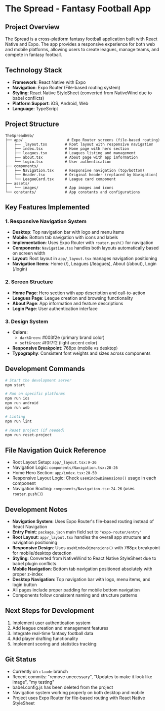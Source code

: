 # The Spread - Fantasy Football App

## Project Overview
The Spread is a cross-platform fantasy football application built with React Native and Expo. The app provides a responsive experience for both web and mobile platforms, allowing users to create leagues, manage teams, and compete in fantasy football.

## Technology Stack
- **Framework**: React Native with Expo
- **Navigation**: Expo Router (File-based routing system)
- **Styling**: React Native StyleSheet (converted from NativeWind due to babel conflicts)
- **Platform Support**: iOS, Android, Web
- **Language**: TypeScript

## Project Structure
```
TheSpreadWeb/
├── app/                    # Expo Router screens (file-based routing)
│   ├── _layout.tsx        # Root layout with responsive navigation
│   ├── index.tsx          # Home page with hero section
│   ├── leagues.tsx        # Leagues listing and management
│   ├── about.tsx          # About page with app information
│   └── login.tsx          # User authentication
├── components/
│   ├── Navigation.tsx     # Responsive navigation (top/bottom)
│   ├── Header.tsx         # Original header (replaced by Navigation)
│   └── LeagueCard.tsx     # League card component
├── assets/
│   └── images/            # App images and icons
└── constants/             # App constants and configurations
```

## Key Features Implemented

### 1. Responsive Navigation System
- **Desktop**: Top navigation bar with logo and menu items
- **Mobile**: Bottom tab navigation with icons and labels
- **Implementation**: Uses Expo Router with `router.push()` for navigation
- **Components**: `Navigation.tsx` handles both layouts automatically based on screen width
- **Layout**: Root layout in `app/_layout.tsx` manages navigation positioning
- **Navigation Items**: Home (/), Leagues (/leagues), About (/about), Login (/login)

### 2. Screen Structure
- **Home Page**: Hero section with app description and call-to-action
- **Leagues Page**: League creation and browsing functionality
- **About Page**: App information and feature descriptions
- **Login Page**: User authentication interface

### 3. Design System
- **Colors**: 
  - `darkGreen`: #003f2e (primary brand color)
  - `softGreen`: #f0f7f2 (light accent color)
- **Responsive Breakpoint**: 768px (mobile vs desktop)
- **Typography**: Consistent font weights and sizes across components

## Development Commands
```bash
# Start the development server
npm start

# Run on specific platforms
npm run ios
npm run android
npm run web

# Linting
npm run lint

# Reset project (if needed)
npm run reset-project
```

## File Navigation Quick Reference
- Root Layout Setup: `app/_layout.tsx:9-26`
- Navigation Logic: `components/Navigation.tsx:20-26`
- Home Hero Section: `app/index.tsx:20-50`
- Responsive Layout Logic: Check `useWindowDimensions()` usage in each component
- Navigation Routing: `components/Navigation.tsx:24-26` (uses `router.push()`)

## Development Notes
- **Navigation System**: Uses Expo Router's file-based routing instead of React Navigation
- **Entry Point**: `package.json` main field set to `"expo-router/entry"`
- **Root Layout**: `app/_layout.tsx` handles the overall app structure and navigation positioning
- **Responsive Design**: Uses `useWindowDimensions()` with 768px breakpoint for mobile/desktop detection
- **Styling**: Converted from NativeWind to React Native StyleSheet due to babel plugin conflicts
- **Mobile Navigation**: Bottom tab navigation positioned absolutely with proper z-index
- **Desktop Navigation**: Top navigation bar with logo, menu items, and login button
- All pages include proper padding for mobile bottom navigation
- Components follow consistent naming and structure patterns

## Next Steps for Development
1. Implement user authentication system
2. Add league creation and management features
3. Integrate real-time fantasy football data
4. Add player drafting functionality
5. Implement scoring and statistics tracking

## Git Status
- Currently on `claude` branch
- Recent commits: "remove unecessary", "Updates to make it look like image", "my testing"
- babel.config.js has been deleted from the project
- Navigation system working properly on both desktop and mobile
- Project uses Expo Router for file-based routing with React Native StyleSheet